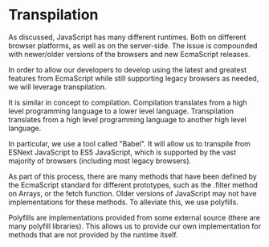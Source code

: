 # Transpilation

As discussed, JavaScript has many different runtimes. Both on different browser platforms, as well as on the server-side. The issue is compounded with newer/older versions of the browsers and new EcmaScript releases.

In order to allow our developers to develop using the latest and greatest features from EcmaScript while still supporting legacy browsers as needed, we will leverage transpilation.

It is similar in concept to compilation. Compilation translates from a high level programming language to a lower level language.
Transpilation translates from a high level programming language to another high level language.

In particular, we use a tool called "Babel". It will allow us to transpile from ESNext JavaScript to ES5 JavaScript, which is supported by the vast majority of browsers (including most legacy browsers).

As part of this process, there are many methods that have been defined by the EcmaScript standard for different prototypes, such as the .filter method on Arrays, or the fetch function. Older versions of JavaScript may not have implementations for these methods. To alleviate this, we use polyfills.

Polyfills are implementations provided from some external source (there are many polyfill libraries). This allows us to provide our own implementation for methods that are not provided by the runtime itself.